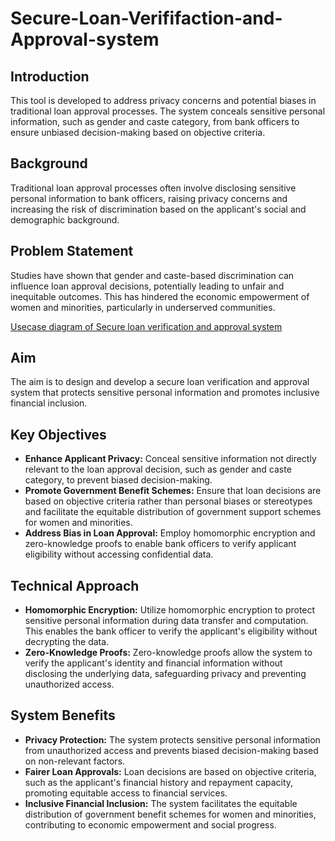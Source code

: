 # Secure-Loan-Verififaction-and-Approval-system

## Introduction

This tool is developed to address privacy concerns and potential biases in traditional loan approval processes. The system conceals sensitive personal information, such as gender and caste category, from bank officers to ensure unbiased decision-making based on objective criteria.

## Background

Traditional loan approval processes often involve disclosing sensitive personal information to bank officers, raising privacy concerns and increasing the risk of discrimination based on the applicant's social and demographic background.

## Problem Statement

Studies have shown that gender and caste-based discrimination can influence loan approval decisions, potentially leading to unfair and inequitable outcomes. This has hindered the economic empowerment of women and minorities, particularly in underserved communities.

[Usecase diagram of Secure loan verification and approval system](https://github.com/mahend72/Secure-Loan-Verification-and-Approval-system/raw/main/image/Usecase%20diagram%20of%20Secure%20loan%20verification%20and%20approval%20system.jpg)


## Aim
The aim is to design and develop a secure loan verification and approval system that protects sensitive personal information and promotes inclusive financial inclusion.

## Key Objectives
- **Enhance Applicant Privacy:** Conceal sensitive information not directly relevant to the loan approval decision, such as gender and caste category, to prevent biased decision-making.
- **Promote Government Benefit Schemes:** Ensure that loan decisions are based on objective criteria rather than personal biases or stereotypes and facilitate the equitable distribution of government support schemes for women and minorities.
- **Address Bias in Loan Approval:** Employ homomorphic encryption and zero-knowledge proofs to enable bank officers to verify applicant eligibility without accessing confidential data.

## Technical Approach
- **Homomorphic Encryption:** Utilize homomorphic encryption to protect sensitive personal information during data transfer and computation. This enables the bank officer to verify the applicant's eligibility without decrypting the data.
- **Zero-Knowledge Proofs:** Zero-knowledge proofs allow the system to verify the applicant's identity and financial information without disclosing the underlying data, safeguarding privacy and preventing unauthorized access.

## System Benefits
- **Privacy Protection:** The system protects sensitive personal information from unauthorized access and prevents biased decision-making based on non-relevant factors.
- **Fairer Loan Approvals:** Loan decisions are based on objective criteria, such as the applicant's financial history and repayment capacity, promoting equitable access to financial services.
- **Inclusive Financial Inclusion:** The system facilitates the equitable distribution of government benefit schemes for women and minorities, contributing to economic empowerment and social progress.


